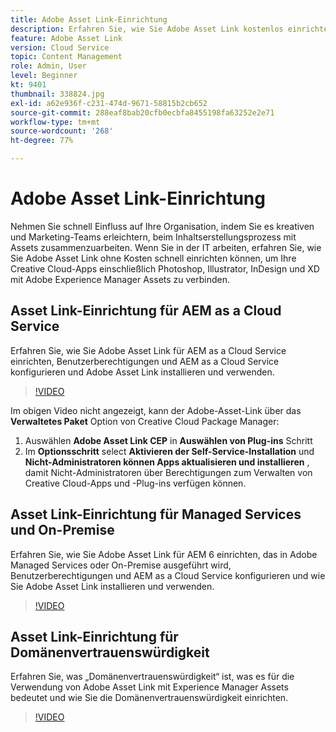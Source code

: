```yaml
---
title: Adobe Asset Link-Einrichtung
description: Erfahren Sie, wie Sie Adobe Asset Link kostenlos einrichten, wodurch Ihre Creative Cloud-Apps wie Photoshop, Illustrator, InDesign und XD mit Adobe Experience Manager Assets verbunden werden.
feature: Adobe Asset Link
version: Cloud Service
topic: Content Management
role: Admin, User
level: Beginner
kt: 9401
thumbnail: 338824.jpg
exl-id: a62e936f-c231-474d-9671-58815b2cb652
source-git-commit: 288eaf8bab20cfb0ecbfa8455198fa63252e2e71
workflow-type: tm+mt
source-wordcount: '268'
ht-degree: 77%

---
```


# Adobe Asset Link-Einrichtung

Nehmen Sie schnell Einfluss auf Ihre Organisation, indem Sie es kreativen und Marketing-Teams erleichtern, beim Inhaltserstellungsprozess mit Assets zusammenzuarbeiten. Wenn Sie in der IT arbeiten, erfahren Sie, wie Sie Adobe Asset Link ohne Kosten schnell einrichten können, um Ihre Creative Cloud-Apps einschließlich Photoshop, Illustrator, InDesign und XD mit Adobe Experience Manager Assets zu verbinden.

## Asset Link-Einrichtung für AEM as a Cloud Service

Erfahren Sie, wie Sie Adobe Asset Link für AEM as a Cloud Service einrichten, Benutzerberechtigungen und AEM as a Cloud Service konfigurieren und Adobe Asset Link installieren und verwenden.

>[!VIDEO](https://video.tv.adobe.com/v/338824?quality=12&learn=on)

Im obigen Video nicht angezeigt, kann der Adobe-Asset-Link über das __Verwaltetes Paket__ Option von Creative Cloud Package Manager:

1. Auswählen __Adobe Asset Link CEP__ in __Auswählen von Plug-ins__ Schritt
2. Im __Optionsschritt__ select __Aktivieren der Self-Service-Installation__ und __Nicht-Administratoren können Apps aktualisieren und installieren__ , damit Nicht-Administratoren über Berechtigungen zum Verwalten von Creative Cloud-Apps und -Plug-ins verfügen können.

## Asset Link-Einrichtung für Managed Services und On-Premise

Erfahren Sie, wie Sie Adobe Asset Link für AEM 6 einrichten, das in Adobe Managed Services oder On-Premise ausgeführt wird, Benutzerberechtigungen und AEM as a Cloud Service konfigurieren und wie Sie Adobe Asset Link installieren und verwenden.

>[!VIDEO](https://video.tv.adobe.com/v/338823?quality=12&learn=on)


## Asset Link-Einrichtung für Domänenvertrauenswürdigkeit

Erfahren Sie, was „Domänenvertrauenswürdigkeit“ ist, was es für die Verwendung von Adobe Asset Link mit Experience Manager Assets bedeutet und wie Sie die Domänenvertrauenswürdigkeit einrichten.

>[!VIDEO](https://video.tv.adobe.com/v/338825?quality=12&learn=on)
